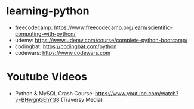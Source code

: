 # learning-python

  - freecodecamp: https://www.freecodecamp.org/learn/scientific-computing-with-python/
  - udemy: https://www.udemy.com/course/complete-python-bootcamp/
  - codingbat: https://codingbat.com/python
  - codewars: https://www.codewars.com

Youtube Videos
================

- Python & MySQL Crash Course: https://www.youtube.com/watch?v=BHwgnGEhYG8 (Traversy Media)
